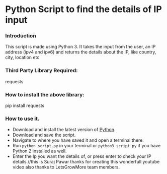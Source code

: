 # Python Script to find the details of IP input
### Introduction
This script is made using Python 3. It takes the input from the user, an IP address (ipv4 and ipv6) and returns the details about the IP, like country, city, location etc

### Third Party Library Required:
requests

### How to install the above library:
pip install requests

### How to use it.
*   Download and install the latest version of [Python](https://www.python.org).
*   Download and save the script.
*   Navigate to where you have saved it and open a terminal there.
*   Run `python script.py` in your terminal or `python3 script.py` if you have Python 2 installed as well.
*   Enter the Ip you want the details of, or press enter to check your IP details
//this is Suraj Pawar thanks for creating this wonderfull youtube video also thanks to LetsGrowMore team members.
